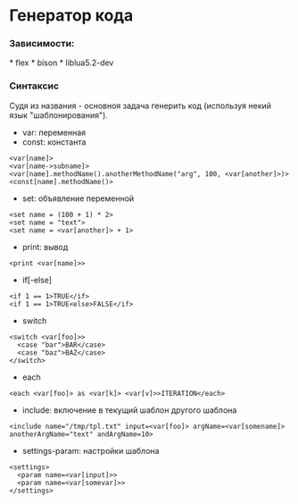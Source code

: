 # Генератор кода

<h3>Зависимости:</h3>
* flex
* bison
* liblua5.2-dev 

<h3>Синтаксис</h3>
Судя из названия - основноя задача генерить код (используя некий язык "шаблонирования").

* var: переменная
* const: константа
```
<var[name]>
<var[name->subname]>
<var[name].methodName().anotherMethodName("arg", 100, <var[another]>)>
<const[name].methodName()>
```

* set: объявление переменной
```
<set name = (100 + 1) * 2>
<set name = "text">
<set name = <var[another]> + 1>
```

* print: вывод
```
<print <var[name]>>
```

* if[-else]
```
<if 1 == 1>TRUE</if>
<if 1 == 1>TRUE<else>FALSE</if>
```

* switch
```
<switch <var[foo]>>
  <case "bar">BAR</case>
  <case "baz">BAZ</case>
</switch>
```

* each
```
<each <var[foo]> as <var[k]> <var[v]>>ITERATION</each>
```

* include: включение в текущий шаблон другого шаблона
```
<include name="/tmp/tpl.txt" input=<var[foo]> argName=<var[somename]> anotherArgName="text" andArgName=10>
```

* settings-param: настройки шаблона
```
<settings>
  <param name=<var[input]>>
  <param name=<var[somevar]>>
</settings>
```
